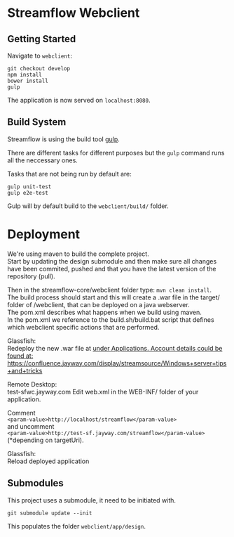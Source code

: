# Streamflow Webclient

## Getting Started

Navigate to `webclient`:

    git checkout develop
    npm install
    bower install
    gulp

The application is now served on `localhost:8080`.

## Build System

Streamflow is using the build tool [gulp](https://github.com/gulpjs/gulp/blob/master/docs/README.md).

There are different tasks for different purposes but the `gulp` command runs all
the neccessary ones.

Tasks that are not being run by default are:

    gulp unit-test
    gulp e2e-test

Gulp will by default build to the `webclient/build/` folder.

# Deployment
We're using maven to build the complete project.  
Start by updating the design submodule and then make sure all changes have been commited, pushed and that you have the latest version of the repository (pull).

Then in the streamflow-core/webclient folder type: `mvn clean install`.  
The build process should start and this will create a .war file in the target/ folder of /webclient, that can be deployed on a java webserver.  
The pom.xml describes what happens when we build using maven.  
In the pom.xml we reference to the build.sh/build.bat script that defines which webclient specific actions that are performed.

Glassfish:<br>
Redeploy the new .war file at <a href="test-sfwc.jayway.com:4848" /> under Applications. Account details could be found at: https://confluence.jayway.com/display/streamsource/Windows+server+tips+and+tricks

Remote Desktop:<br>
test-sfwc.jayway.com
Edit web.xml in the WEB-INF/ folder of your application.

Comment<br>
`<param-value>http://localhost/streamflow</param-value>`<br>
and uncomment <br>
`<param-value>http://test-sf.jayway.com/streamflow</param-value>`
(*depending on targetUri).

Glassfish:<br>
Reload deployed application

## Submodules

This project uses a submodule, it need to be initiated with.

    git submodule update --init

This populates the folder `webclient/app/design`.
